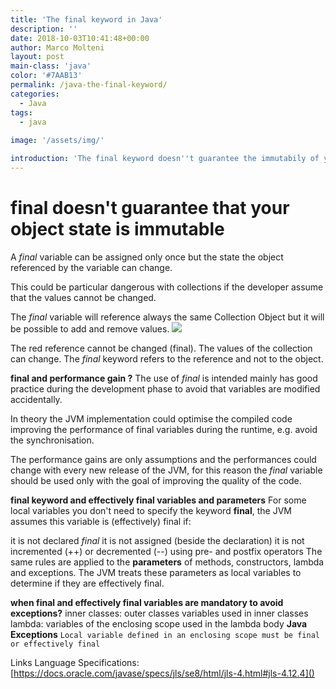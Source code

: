 ```yaml
---
title: 'The final keyword in Java'
description: ''
date: 2018-10-03T10:41:48+00:00
author: Marco Molteni
layout: post
main-class: 'java'
color: '#7AAB13'
permalink: /java-the-final-keyword/
categories:
  - Java
tags:
  - java
 
image: '/assets/img/'

introduction: 'The final keyword doesn''t guarantee the immutabily of your objects. It''s really performant?'
---
```


# final doesn't guarantee that your object state is immutable
A *final* variable can be assigned only once but the state the object referenced by the variable can change.

This could be particular dangerous with collections if the developer assume that the values cannot be changed.

The *final* variable will reference always the same Collection Object but it will be possible to add and remove values.
<img src="{{site.baseurl}}/assets/img/uploads/2018/java-final.png" />

The red reference cannot be changed (final). The values of the collection can change.
The *final* keyword refers to the reference and not to the object.

**final and performance gain ?**
The use of *final* is intended mainly has good practice during the development phase to avoid that variables are modified accidentally.

In theory the JVM implementation could optimise the compiled code improving the performance of final variables during the runtime, e.g. avoid the synchronisation.

The performance gains are only assumptions and the performances could change with every new release of the JVM, for this reason the *final* variable should be used only with the goal of improving the quality of the code.

**final keyword and effectively final variables and parameters**
For some local variables you don't need to specify the keyword **final**, the JVM assumes this variable is (effectively) final if:

it is not declared *final*
it is not assigned (beside the declaration)
it is not incremented (++) or decremented (--) using pre- and postfix operators
The same rules are applied to the **parameters** of methods, constructors, lambda and exceptions. The JVM treats these parameters as local variables to determine if they are effectively final.

**when final and effectively final variables are mandatory to avoid exceptions?**
inner classes: outer classes variables used in inner classes
lambda: variables of the enclosing scope used in the lambda body
**Java Exceptions**
`Local variable defined in an enclosing scope must be final or effectively final`

Links
Language Specifications: [https://docs.oracle.com/javase/specs/jls/se8/html/jls-4.html#jls-4.12.4]()  
